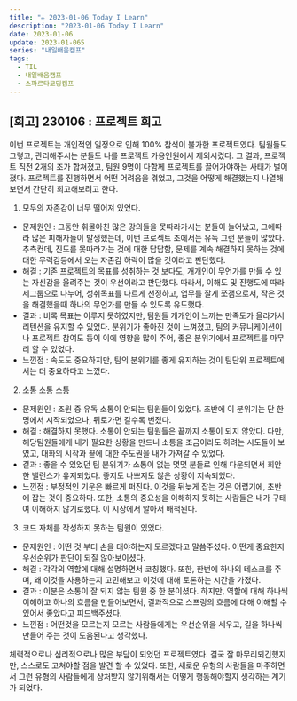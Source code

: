 ```yaml
---
title: "✏️ 2023-01-06 Today I Learn"
description: "2023-01-06 Today I Learn"
date: 2023-01-06
update: 2023-01-065
series: "내일배움캠프"
tags:
  - TIL
  - 내일배움캠프
  - 스파르타코딩캠프
---
```


## [회고] 230106 : 프로젝트 회고

이번 프로젝트는 개인적인 일정으로 인해 100% 참석이 불가한 프로젝트였다. 팀원들도 그렇고, 관리해주시는 분들도 나를 프로젝트 가용인원에서 제외시켰다.
그 결과, 프로젝트 직전 2개의 조가 합쳐졌고, 팀원 9명이 다함께 프로젝트를 끌어가야하는 사태가 벌어졌다. 프로젝트를 진행하면서 어떤 어려움을 겪었고, 그것을 어떻게 해결했는지 나열해보면서 간단히 회고해보려고 한다.

1. 모두의 자존감이 너무 떨어져 있었다.

- 문제원인 : 그동안 휘몰아친 많은 강의들을 못따라가시는 분들이 늘어났고, 그에따라 많은 피해자들이 발생했는데, 이번 프로젝트 조에서는 유독 그런 분들이 많았다. 추측컨데, 진도를 못따라가는 것에 대한 답답함, 문제를 계속 해결하지 못하는 것에 대한 무력감등에서 오는 자존감 하락이 많을 것이라고 판단했다.
- 해결 : 기존 프로젝트의 목표를 성취하는 것 보다도, 개개인이 무언가를 만들 수 있는 자신감을 올려주는 것이 우선이라고 판단했다. 따라서, 이해도 및 진행도에 따라 세그룹으로 나누어, 성취목표를 다르게 선정하고, 업무를 잘게 쪼갬으로서, 작은 것을 해결했을때 하나의 무언가를 만들 수 있도록 유도했다.
- 결과 : 비록 목표는 이루지 못하였지만, 팀원들 개개인이 느끼는 만족도가 올라가서 리텐션을 유지할 수 있었다. 분위기가 좋아진 것이 느껴졌고, 팀의 커뮤니케이션이나 프로젝트 참여도 등이 이에 영향을 많이 주어, 좋은 분위기에서 프로젝트를 마무리 할 수 있었다.
- 느낀점 : 속도도 중요하지만, 팀의 분위기를 좋게 유지하는 것이 팀단위 프로젝트에서는 더 중요하다고 느꼈다.

2. 소통 소통 소통

- 문제원인 : 조원 중 유독 소통이 안되는 팀원들이 있었다. 초반에 이 분위기는 단 한명에서 시작되었으나, 뒤로가면 갈수록 번졌다.
- 해결 : 해결하지 못했다. 소통이 안되는 팀원들은 끝까지 소통이 되지 않았다. 다만, 해당팀원들에게 내가 필요한 상황을 만드니 소통을 조금이라도 하려는 시도들이 보였고, 대화의 시작과 끝에 대한 주도권을 내가 가져갈 수 있었다.
- 결과 : 좋을 수 있었던 팀 분위기가 소통이 없는 몇몇 분들로 인해 다운되면서 희안한 밸런스가 유지되었다. 좋지도 나쁘지도 않은 상황이 지속되었다.
- 느낀점 : 부정적인 기운은 빠르게 퍼진다. 이것을 뒤늦게 잡는 것은 어렵기에, 초반에 잡는 것이 중요하다. 또한, 소통의 중요성을 이해하지 못하는 사람들은 내가 구태여 이해하지 않기로했다. 이 시장에서 알아서 배척된다.

3. 코드 자체를 작성하지 못하는 팀원이 있었다.

- 문제원인 : 어떤 것 부터 손을 대야하는지 모르겠다고 말씀주셨다. 어떤게 중요한지 우선순위가 판단이 되질 않아보이셨다.
- 해결 : 각각의 역할에 대해 설명하면서 코칭했다. 또한, 한번에 하나의 테스크를 주며, 왜 이것을 사용하는지 고민해보고 이것에 대해 토론하는 시간을 가졌다.
- 결과 : 이분은 소통이 잘 되지 않는 팀원 중 한 분이셨다. 하지만, 역할에 대해 하나씩 이해하고 하나의 흐름을 만들어보면서, 결과적으로 스프링의 흐름에 대해 이해할 수 있어서 좋았다고 피드백주셨다.
- 느낀점 : 어떤것을 모르는지 모르는 사람들에게는 우선순위을 세우고, 길을 하나씩 만들어 주는 것이 도움된다고 생각했다.

체력적으로나 심리적으로나 많은 부담이 되었던 프로젝트였다. 결국 잘 마무리되긴했지만, 스스로도 고쳐야할 점을 발견 할 수 있었다.
또한, 새로운 유형의 사람들을 마주하면서 그런 유형의 사람들에게 상처받지 않기위해서는 어떻게 행동해야할지 생각하는 계기가 되었다.
